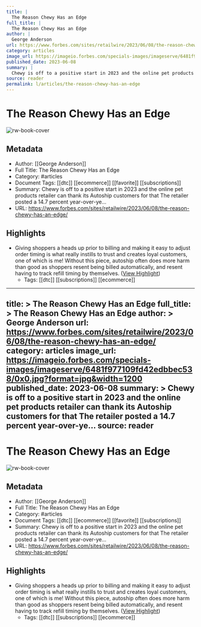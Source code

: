 ```yaml
---
title: |
  The Reason Chewy Has an Edge
full_title: |
  The Reason Chewy Has an Edge
author: |
  George Anderson
url: https://www.forbes.com/sites/retailwire/2023/06/08/the-reason-chewy-has-an-edge/
category: articles
image_url: https://imageio.forbes.com/specials-images/imageserve/6481f977109fd42edbbec538/0x0.jpg?format=jpg&width=1200
published_date: 2023-06-08
summary: |
  Chewy is off to a positive start in 2023 and the online pet products retailer can thank its Autoship customers for that The retailer posted a 14.7 percent year-over-ye...
source: reader
permalink: l/articles/the-reason-chewy-has-an-edge
---
```

# The Reason Chewy Has an Edge

![rw-book-cover](https://imageio.forbes.com/specials-images/imageserve/6481f977109fd42edbbec538/0x0.jpg?format=jpg&width=1200)

## Metadata
- Author: [[George Anderson]]
- Full Title: The Reason Chewy Has an Edge
- Category: #articles
- Document Tags: [[dtc]] [[ecommerce]] [[favorite]] [[subscriptions]] 
- Summary: Chewy is off to a positive start in 2023 and the online pet products retailer can thank its Autoship customers for that The retailer posted a 14.7 percent year-over-ye...
- URL: https://www.forbes.com/sites/retailwire/2023/06/08/the-reason-chewy-has-an-edge/

## Highlights
- Giving shoppers a heads up prior to billing and making it easy to adjust order timing is what really instills to trust and creates loyal customers, one of which is me! Without this piece, autoship often does more harm than good as shoppers resent being billed automatically, and resent having to track refill timing by themselves. ([View Highlight](https://read.readwise.io/read/01h2qbft8k4m0vtanxs6mhrf1y))
    - Tags: [[dtc]] [[subscriptions]] [[ecommerce]] 


---
title: >
  The Reason Chewy Has an Edge
full_title: >
  The Reason Chewy Has an Edge
author: >
  George Anderson
url: https://www.forbes.com/sites/retailwire/2023/06/08/the-reason-chewy-has-an-edge/
category: articles
image_url: https://imageio.forbes.com/specials-images/imageserve/6481f977109fd42edbbec538/0x0.jpg?format=jpg&width=1200
published_date: 2023-06-08
summary: >
  Chewy is off to a positive start in 2023 and the online pet products retailer can thank its Autoship customers for that The retailer posted a 14.7 percent year-over-ye...
source: reader
---
# The Reason Chewy Has an Edge

![rw-book-cover](https://imageio.forbes.com/specials-images/imageserve/6481f977109fd42edbbec538/0x0.jpg?format=jpg&width=1200)

## Metadata
- Author: [[George Anderson]]
- Full Title: The Reason Chewy Has an Edge
- Category: #articles
- Document Tags: [[dtc]] [[ecommerce]] [[favorite]] [[subscriptions]] 
- Summary: Chewy is off to a positive start in 2023 and the online pet products retailer can thank its Autoship customers for that The retailer posted a 14.7 percent year-over-ye...
- URL: https://www.forbes.com/sites/retailwire/2023/06/08/the-reason-chewy-has-an-edge/

## Highlights
- Giving shoppers a heads up prior to billing and making it easy to adjust order timing is what really instills to trust and creates loyal customers, one of which is me! Without this piece, autoship often does more harm than good as shoppers resent being billed automatically, and resent having to track refill timing by themselves. ([View Highlight](https://read.readwise.io/read/01h2qbft8k4m0vtanxs6mhrf1y))
    - Tags: [[dtc]] [[subscriptions]] [[ecommerce]] 



